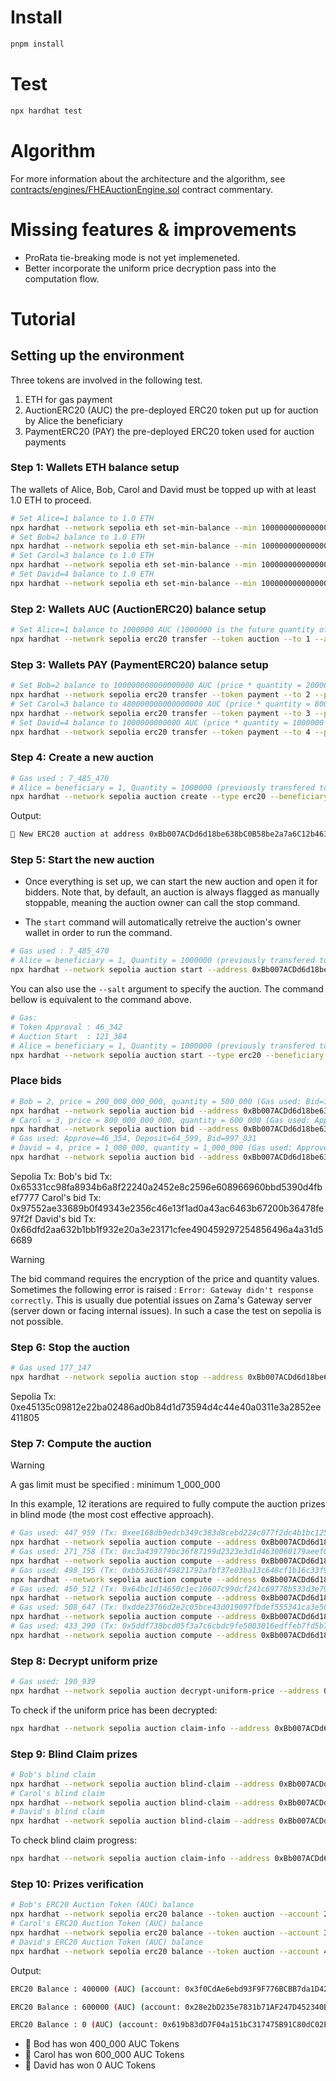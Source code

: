 # Install

```bash
pnpm install
```

# Test

```bash
npx hardhat test
```

# Algorithm

For more information about the architecture and the algorithm, see [contracts/engines/FHEAuctionEngine.sol](https://github.com/0xalexbel/fhe-single-price-auction/blob/14c7121b1dee13cbef8224a096d9ded8a45aaaa2/contracts/engines/FHEAuctionEngine.sol) contract commentary.

# Missing features & improvements

- ProRata tie-breaking mode is not yet implemeneted.
- Better incorporate the uniform price decryption pass into the computation flow.

# Tutorial

## Setting up the environment

Three tokens are involved in the following test.

1. ETH for gas payment
2. AuctionERC20 (AUC) the pre-deployed ERC20 token put up for auction by Alice the beneficiary
3. PaymentERC20 (PAY) the pre-deployed ERC20 token used for auction payments

### Step 1: Wallets ETH balance setup

The wallets of Alice, Bob, Carol and David must be topped up with at least 1.0 ETH to proceed.

```bash
# Set Alice=1 balance to 1.0 ETH
npx hardhat --network sepolia eth set-min-balance --min 1000000000000000000 --account 1
# Set Bob=2 balance to 1.0 ETH
npx hardhat --network sepolia eth set-min-balance --min 1000000000000000000 --account 2
# Set Carol=3 balance to 1.0 ETH
npx hardhat --network sepolia eth set-min-balance --min 1000000000000000000 --account 3
# Set David=4 balance to 1.0 ETH
npx hardhat --network sepolia eth set-min-balance --min 1000000000000000000 --account 4
```

### Step 2: Wallets AUC (AuctionERC20) balance setup

```bash
# Set Alice=1 balance to 1000000 AUC (1000000 is the future quantity of token put up for auction)
npx hardhat --network sepolia erc20 transfer --token auction --to 1 --amount 1000000
```

### Step 3: Wallets PAY (PaymentERC20) balance setup

```bash
# Set Bob=2 balance to 100000000000000000 AUC (price * quantity = 200000000000 * 500000)
npx hardhat --network sepolia erc20 transfer --token payment --to 2 --price 200000000000 --quantity 500000
# Set Carol=3 balance to 480000000000000000 AUC (price * quantity = 800000000000 * 600000)
npx hardhat --network sepolia erc20 transfer --token payment --to 3 --price 800000000000 --quantity 600000
# Set David=4 balance to 1000000000000 AUC (price * quantity = 1000000 * 1000000)
npx hardhat --network sepolia erc20 transfer --token payment --to 4 --price 1000000 --quantity 1000000
```

### Step 4: Create a new auction

```bash
# Gas used : 7_485_470
# Alice = beneficiary = 1, Quantity = 1000000 (previously transfered to Alice's wallet)
npx hardhat --network sepolia auction create --type erc20 --beneficiary 1 --salt MyFHEAuction1 --quantity 1000000 --minimum-payment-deposit 1000000 --payment-penalty 500 --max-bid-count 3
```

Output:

```bash
🚀 New ERC20 auction at address 0xBb007ACDd6d18be638bC0B58be2a7a6C12b4639B has been successfully created.
```

### Step 5: Start the new auction

- Once everything is set up, we can start the new auction and open it for bidders. Note that, by default, an auction is always flagged as manually stoppable,
  meaning the auction owner can call the stop command.

- The `start` command will automatically retreive the auction's owner wallet in order to run the command.

```bash
# Gas used : 7_485_470
# Alice = beneficiary = 1, Quantity = 1000000 (previously transfered to Alice's wallet)
npx hardhat --network sepolia auction start --address 0xBb007ACDd6d18be638bC0B58be2a7a6C12b4639B --duration 100000
```

You can also use the `--salt` argument to specify the auction. The command bellow is equivalent to the command above.

```bash
# Gas:
# Token Approval : 46_342
# Auction Start  : 121_384
# Alice = beneficiary = 1, Quantity = 1000000 (previously transfered to Alice's wallet)
npx hardhat --network sepolia auction start --type erc20 --beneficiary 1 --salt MyFHEAuction1 --duration 100000
```

### Place bids

```bash
# Bob = 2, price = 200_000_000_000, quantity = 500_000 (Gas used: Bid=1_051_919)
npx hardhat --network sepolia auction bid --address 0xBb007ACDd6d18be638bC0B58be2a7a6C12b4639B --bidder 2 --price 200000000000 --quantity 500000
# Carol = 3, price = 800_000_000_000, quantity = 600_000 (Gas used: Approve=46_378, Deposit=64_623, Bid=997_795)
npx hardhat --network sepolia auction bid --address 0xBb007ACDd6d18be638bC0B58be2a7a6C12b4639B --bidder 3 --price 800000000000 --quantity 600000
# Gas used: Approve=46_354, Deposit=64_599, Bid=997_831
# David = 4, price = 1_000_000, quantity = 1_000_000 (Gas used: Approve=46_354, Deposit=64_599, Bid=997_831)
npx hardhat --network sepolia auction bid --address 0xBb007ACDd6d18be638bC0B58be2a7a6C12b4639B --bidder 4 --price 1000000 --quantity 1000000
```

Sepolia Tx:
Bob's bid Tx: 0x65331cc98fa8934b6a8f22240a2452e8c2596e608966960bbd5390d4fbef7777
Carol's bid Tx: 0x97552ae33689b0f49343e2356c46e13f1ad0a43ac6463b67200b36478fe97f2f
David's bid Tx: 0x66dfd2aa632b1bb1f932e20a3e23171cfee490459297254856496a4a31d56689

> [!WARNING]  
> The bid command requires the encryption of the price and quantity values. Sometimes the following error is raised :
> `Error: Gateway didn't response correctly`. This is usually due potential issues on Zama's Gateway server (server down or facing internal issues).
> In such a case the test on sepolia is not possible.

### Step 6: Stop the auction

```bash
# Gas used 177_147
npx hardhat --network sepolia auction stop --address 0xBb007ACDd6d18be638bC0B58be2a7a6C12b4639B
```

Sepolia Tx: 0xe45135c09812e22ba02486ad0b84d1d73594d4c44e40a0311e3a2852ee411805

### Step 7: Compute the auction

> [!WARNING]  
> A gas limit must be specified : minimum 1_000_000

In this example, 12 iterations are required to fully compute the auction prizes in blind mode (the most cost effective approach).

```bash
# Gas used: 447_959 (Tx: 0xee168db9edcb349c383d8cebd224c077f2dc4b1bc125ddf5fad11dab679a9e15)
npx hardhat --network sepolia auction compute --address 0xBb007ACDd6d18be638bC0B58be2a7a6C12b4639B --count 2 --worker 2 --gas-limit 2000000 --blind-claim
# Gas used: 271_758 (Tx: 0xc3a439779bc36f87199d2323e3d1d4630060179aeef0cdfa07d7e7c166441f41)
npx hardhat --network sepolia auction compute --address 0xBb007ACDd6d18be638bC0B58be2a7a6C12b4639B --count 2 --worker 3 --gas-limit 2000000 --blind-claim
# Gas used: 498_195 (Tx: 0xbb53638f49821792afbf37e03ba13c648cf1b16c33f99f1d61c4d2a3a237ef65)
npx hardhat --network sepolia auction compute --address 0xBb007ACDd6d18be638bC0B58be2a7a6C12b4639B --count 2 --worker 4 --gas-limit 2000000 --blind-claim
# Gas used: 450_512 (Tx: 0x64bc1d14650c1ec10607c99dcf241c69778b533d3e7985d9b74d5b6df49f7336)
npx hardhat --network sepolia auction compute --address 0xBb007ACDd6d18be638bC0B58be2a7a6C12b4639B --count 2 --worker 2 --gas-limit 2000000 --blind-claim
# Gas used: 508_647 (Tx: 0xdde23766d2e2c05bce43d019097fbdef555341ca3e5074418c5095679b0e2221) Progress=91%
npx hardhat --network sepolia auction compute --address 0xBb007ACDd6d18be638bC0B58be2a7a6C12b4639B --count 2 --worker 3 --gas-limit 2000000 --blind-claim
# Gas used: 433_290 (Tx: 0x5ddf738bcd05f3a7c6cbdc9fe5003016edffeb7fd5b7f508498a2c9b8ea65078) Progress=100%
npx hardhat --network sepolia auction compute --address 0xBb007ACDd6d18be638bC0B58be2a7a6C12b4639B --count 2 --worker 4 --gas-limit 2000000 --blind-claim
```

### Step 8: Decrypt uniform prize

```bash
# Gas used: 190_939
npx hardhat --network sepolia auction decrypt-uniform-price --address 0xBb007ACDd6d18be638bC0B58be2a7a6C12b4639B
```

To check if the uniform price has been decrypted:

```bash
npx hardhat --network sepolia auction claim-info --address 0xBb007ACDd6d18be638bC0B58be2a7a6C12b4639B
```

### Step 9: Blind Claim prizes

```bash
# Bob's blind claim
npx hardhat --network sepolia auction blind-claim --address 0xBb007ACDd6d18be638bC0B58be2a7a6C12b4639B --bidder 2
# Carol's blind claim
npx hardhat --network sepolia auction blind-claim --address 0xBb007ACDd6d18be638bC0B58be2a7a6C12b4639B --bidder 3
# David's blind claim
npx hardhat --network sepolia auction blind-claim --address 0xBb007ACDd6d18be638bC0B58be2a7a6C12b4639B --bidder 4
```

To check blind claim progress:

```bash
npx hardhat --network sepolia auction claim-info --address 0xBb007ACDd6d18be638bC0B58be2a7a6C12b4639B
```

### Step 10: Prizes verification

```bash
# Bob's ERC20 Auction Token (AUC) balance
npx hardhat --network sepolia erc20 balance --token auction --account 2
# Carol's ERC20 Auction Token (AUC) balance
npx hardhat --network sepolia erc20 balance --token auction --account 3
# David's ERC20 Auction Token (AUC) balance
npx hardhat --network sepolia erc20 balance --token auction --account 4
```

Output:

```bash
ERC20 Balance : 400000 (AUC) (account: 0x3f0CdAe6ebd93F9F776BCBB7da1D42180cC8fcC1)
```

```bash
ERC20 Balance : 600000 (AUC) (account: 0x28e2bD235e7831b71AF247D452340B6127627131)
```

```bash
ERC20 Balance : 0 (AUC) (account: 0x619b83dD7F04a151bC317475B91C80dC02E33d3A)
```

- 🥇 Bod has won 400_000 AUC Tokens
- 🥈 Carol has won 600_000 AUC Tokens
- 🥉 David has won 0 AUC Tokens
